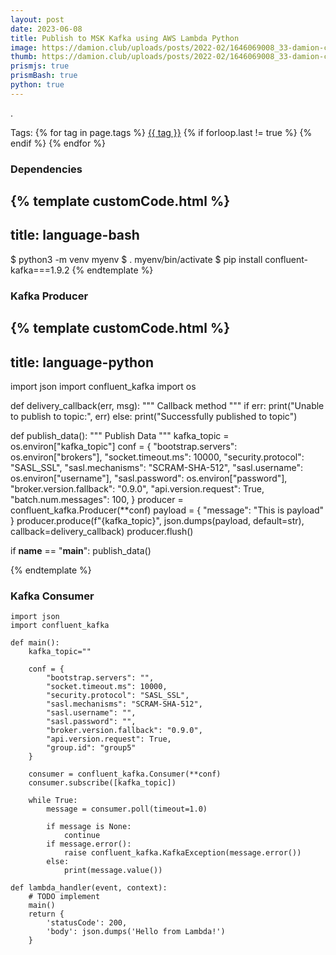 ```yaml
---
layout: post
date: 2023-06-08
title: Publish to MSK Kafka using AWS Lambda Python
image: https://damion.club/uploads/posts/2022-02/1646069008_33-damion-club-p-chelovek-za-kompyuterom-art-art-36.jpg
thumb: https://damion.club/uploads/posts/2022-02/1646069008_33-damion-club-p-chelovek-za-kompyuterom-art-art-36.jpg
prismjs: true
prismBash: true
python: true
---
```


.<!-- truncate_here -->
<p>Tags: {% for tag in page.tags %} <a class="mytag" href="/tag/{{ tag }}" title="View posts tagged with &quot;{{ tag }}&quot;">{{ tag }}</a>  {% if forloop.last != true %} {% endif %} {% endfor %} </p>


### Dependencies

{% template customCode.html %}
---
title: language-bash
---
$ python3 -m venv myenv
$ . myenv/bin/activate
$ pip install confluent-kafka===1.9.2
{% endtemplate %}


### Kafka Producer


{% template customCode.html %}
---
title: language-python
---
import json
import confluent_kafka
import os

def delivery_callback(err, msg):
    """
    Callback method
    """
    if err:
        print("Unable to publish to topic:", err)
    else:
        print("Successfully published to topic")


def publish_data():
    """
    Publish Data
    """
    kafka_topic = os.environ["kafka_topic"]
    conf = {
        "bootstrap.servers": os.environ["brokers"],
        "socket.timeout.ms": 10000,
        "security.protocol": "SASL_SSL",
        "sasl.mechanisms": "SCRAM-SHA-512",
        "sasl.username": os.environ["username"],
        "sasl.password": os.environ["password"],
        "broker.version.fallback": "0.9.0",
        "api.version.request": True,
        "batch.num.messages": 100,
    }
    producer = confluent_kafka.Producer(**conf)
    payload = {
        "message": "This is payload"
    }
    producer.produce(f"{kafka_topic}", json.dumps(payload, default=str), callback=delivery_callback)
    producer.flush()

if __name__ == "__main__":
    publish_data()

{% endtemplate %}

### Kafka Consumer


```
import json
import confluent_kafka

def main():
    kafka_topic=""

    conf = {
        "bootstrap.servers": "",
        "socket.timeout.ms": 10000,
        "security.protocol": "SASL_SSL",
        "sasl.mechanisms": "SCRAM-SHA-512",
        "sasl.username": "",
        "sasl.password": "",
        "broker.version.fallback": "0.9.0",
        "api.version.request": True,
        "group.id": "group5"
    }

    consumer = confluent_kafka.Consumer(**conf)
    consumer.subscribe([kafka_topic])

    while True:
        message = consumer.poll(timeout=1.0)

        if message is None:
            continue
        if message.error():
            raise confluent_kafka.KafkaException(message.error())
        else:
            print(message.value())

def lambda_handler(event, context):
    # TODO implement
    main()
    return {
        'statusCode': 200,
        'body': json.dumps('Hello from Lambda!')
    }

```